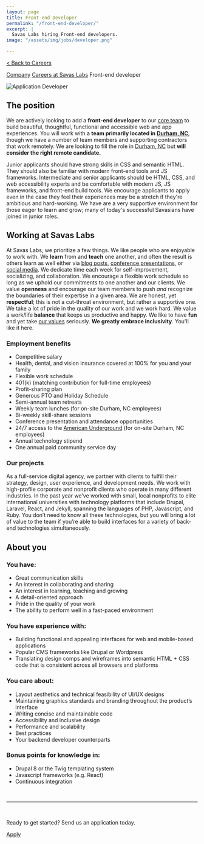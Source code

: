 ```yaml
---
layout: page
title: Front-end Developer
permalink: "/front-end-developer/"
excerpt: |
  Savas Labs hiring Front-end developers.
image: "/assets/img/jobs/developer.png"

---
```


<p class="breadcrumbs hide-for-medium hide-for-large">
    <a href="/careers">< Back to Careers</a>
</p>
<p class="breadcrumbs hide-for-small">
    <a href="/company">Company</a><i class="fa fa-caret-right"></i>
    <a href="/careers">Careers at Savas Labs</a><i class="fa fa-caret-right"></i>
    Front-end developer
</p>

<div class="icon--job">
    <img src="/assets/img/jobs/developer.svg" alt="Application Developer">
</div>

## The position

We are actively looking to add a **front-end developer** to our [core team](/company/#team) to build beautiful, thoughtful, functional and accessible web and app experiences. You will work with a **team primarily located in [Durham, NC](/durham)**, though we have a number of team members and supporting contractors that work remotely. We are looking to fill the role in [Durham, NC](/durham) but **will consider the right remote candidate.**

Junior applicants should have strong skills in CSS and semantic HTML. They should also be familiar with modern front-end tools and JS frameworks. Intermediate and senior applicants should be HTML, CSS, and web accessibility experts and be comfortable with modern JS, JS frameworks, and front-end build tools. We encourage applicants to apply even in the case they feel their experiences may be a stretch if they're ambitious and hard-working. We have are a very supportive environment for those eager to learn and grow; many of today's successful Savasians have joined in junior roles.

## Working at Savas Labs

At Savas Labs, we prioritize a few things. We like people who are enjoyable to work with. We **learn** from and **teach** one another, and often the result is others learn as well either via [blog posts](/blog), [conference presentations,](/results/open-source/#presentations) or [social media](https://twitter.com/savaslabs). We dedicate time each week for self-improvement, socializing, and collaboration. We encourage a flexible work schedule so long as we uphold our commitments to one another and our clients. We value **openness** and encourage our team members to push _and_ recognize the boundaries of their expertise in a given area. We are honest, yet **respectful**; this is not a cut-throat environment, but rather a supportive one. We take a lot of pride in the quality of our work and we work hard. We value a work/life **balance** that keeps us productive and happy. We like to have **fun** and yet take [our values](/company/mission-and-values/) seriously. **We greatly embrace inclusivity**. You'll like it here.

### Employment benefits

+ Competitive salary
+ Health, dental, and vision insurance covered at 100% for you and your family
+ Flexible work schedule
+ 401(k) (matching contribution for full-time employees)
+ Profit-sharing plan
+ Generous PTO and Holiday Schedule
+ Semi-annual team retreats
+ Weekly team lunches (for on-site Durham, NC employees)
+ Bi-weekly skill-share sessions
+ Conference presentation and attendance opportunities
+ 24/7 access to the [American Underground](http://americanunderground.com/) (for on-site Durham, NC employees)
+ Annual technology stipend
+ One annual paid community service day

### Our projects

As a full-service digital agency, we partner with clients to fulfill their strategy, design, user experience, and development needs. We work with high-profile corporate and nonprofit clients who operate in many different industries. In the past year we’ve worked with small, local nonprofits to elite international universities with technology platforms that include Drupal, Laravel, React, and Jekyll, spanning the languages of PHP, Javascript, and Ruby. You don’t need to know all these technologies, but you will bring a lot of value to the team if you’re able to build interfaces for a variety of back-end technologies simultaneously.

## About you

### You have:

+ Great communication skills
+ An interest in collaborating and sharing
+ An interest in learning, teaching and growing
+ A detail-oriented approach
+ Pride in the quality of your work
+ The ability to perform well in a fast-paced environment

### You have experience with:

+ Building functional and appealing interfaces for web and mobile-based applications
+ Popular CMS frameworks like Drupal or Wordpress
+ Translating design comps and wireframes into semantic HTML + CSS code that is consistent across all browsers and platforms

### You care about:

+ Layout aesthetics and technical feasibility of UI/UX designs
+ Maintaining graphics standards and branding throughout the product’s interface
+ Writing concise and maintainable code
+ Accessibility and inclusive design
+ Performance and scalability
+ Best practices
+ Your backend developer counterparts

### Bonus points for knowledge in:

+ Drupal 8 or the Twig templating system
+ Javascript frameworks (e.g. React)
+ Continuous integration

<br>

---

<br>

Ready to get started? Send us an application today.

<a href="https://savas-labs.breezy.hr/p/9975e417a26a-front-end-developer/apply" class="button--arrow--orange">Apply</a>

<!--

  TODO: New icon

-->
